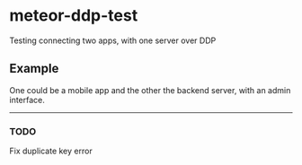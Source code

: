 # meteor-ddp-test
Testing connecting two apps, with one server over DDP

## Example
One could be a mobile app and the other the backend server, with an admin interface.

---

### TODO
Fix duplicate key error

